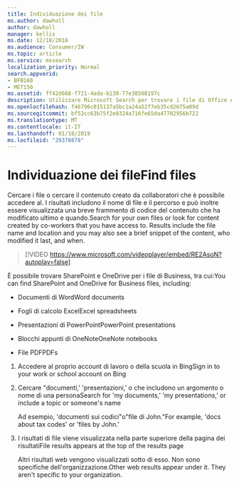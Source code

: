 ```yaml
---
title: Individuazione dei file
ms.author: dawholl
author: dawholl
manager: kellis
ms.date: 12/18/2018
ms.audience: Consumer/IW
ms.topic: article
ms.service: mssearch
localization_priority: Normal
search.appverid:
- BFB160
- MET150
ms.assetid: ff42d668-f721-4ada-b130-77e38508197c
description: Utilizzare Microsoft Search per trovare i file di Office e documenti PDF e le informazioni che verrà visualizzato
ms.openlocfilehash: f46796c015137a5bc1a24a52f7eb35cd2675a09d
ms.sourcegitcommit: bf52cc63b75f2e0324a716fe65da47702956b722
ms.translationtype: MT
ms.contentlocale: it-IT
ms.lasthandoff: 01/18/2019
ms.locfileid: "29378878"
---
```

# <a name="find-files"></a><span data-ttu-id="6d6c0-103">Individuazione dei file</span><span class="sxs-lookup"><span data-stu-id="6d6c0-103">Find files</span></span>

<span data-ttu-id="6d6c0-p101">Cercare i file o cercare il contenuto creato da collaboratori che è possibile accedere al. I risultati includono il nome di file e il percorso e può inoltre essere visualizzata una breve frammento di codice del contenuto che ha modificato ultimo e quando.</span><span class="sxs-lookup"><span data-stu-id="6d6c0-p101">Search for your own files or look for content created by co-workers that you have access to. Results include the file name and location and you may also see a brief snippet of the content, who modified it last, and when.</span></span>
  
> [!VIDEO https://www.microsoft.com/videoplayer/embed/RE2AsoN?autoplay=false]
  
<span data-ttu-id="6d6c0-106">È possibile trovare SharePoint e OneDrive per i file di Business, tra cui:</span><span class="sxs-lookup"><span data-stu-id="6d6c0-106">You can find SharePoint and OneDrive for Business files, including:</span></span>
  
- <span data-ttu-id="6d6c0-107">Documenti di Word</span><span class="sxs-lookup"><span data-stu-id="6d6c0-107">Word documents</span></span>
    
- <span data-ttu-id="6d6c0-108">Fogli di calcolo Excel</span><span class="sxs-lookup"><span data-stu-id="6d6c0-108">Excel spreadsheets</span></span>
    
- <span data-ttu-id="6d6c0-109">Presentazioni di PowerPoint</span><span class="sxs-lookup"><span data-stu-id="6d6c0-109">PowerPoint presentations</span></span>
    
- <span data-ttu-id="6d6c0-110">Blocchi appunti di OneNote</span><span class="sxs-lookup"><span data-stu-id="6d6c0-110">OneNote notebooks</span></span>
    
- <span data-ttu-id="6d6c0-111">File PDF</span><span class="sxs-lookup"><span data-stu-id="6d6c0-111">PDFs</span></span>
    
1. <span data-ttu-id="6d6c0-112">Accedere al proprio account di lavoro o della scuola in Bing</span><span class="sxs-lookup"><span data-stu-id="6d6c0-112">Sign in to your work or school account on Bing</span></span>
    
2. <span data-ttu-id="6d6c0-113">Cercare "documenti,' 'presentazioni,' o che includono un argomento o nome di una persona</span><span class="sxs-lookup"><span data-stu-id="6d6c0-113">Search for 'my documents,' 'my presentations,' or include a topic or someone's name</span></span>
    
    <span data-ttu-id="6d6c0-114">Ad esempio, 'documenti sui codici"o"file di John."</span><span class="sxs-lookup"><span data-stu-id="6d6c0-114">For example, 'docs about tax codes' or 'files by John.'</span></span>
    
3. <span data-ttu-id="6d6c0-115">I risultati di file viene visualizzata nella parte superiore della pagina dei risultati</span><span class="sxs-lookup"><span data-stu-id="6d6c0-115">File results appears at the top of the results page</span></span>
    
    <span data-ttu-id="6d6c0-p102">Altri risultati web vengono visualizzati sotto di esso. Non sono specifiche dell'organizzazione.</span><span class="sxs-lookup"><span data-stu-id="6d6c0-p102">Other web results appear under it. They aren't specific to your organization.</span></span>


